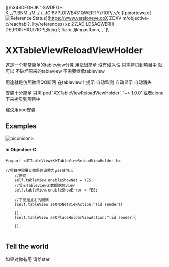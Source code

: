 \][\h34SDFGHJK
';SWDFGH\
K,,./?.BNM,./M,./ /.,JG\'67P[OIWE431QWERTY\7IOP/.v/c  \][ppiortewq	q[![Reference Status](https://www.versioneye.com/objective-c/reachability/reference_badge.svg?style=flat)](https://www.versioneye.coX ZCXV  m/objective-c/reachabi?.   lity/references)
xz 2去AD;LDSAQWERH
DE\[POIUHIO]\7IOP[;lkjhgf;'lkzm,,ljkhgasfbmn,;,
']\
# XXTableViewReloadViewHolder

这是一个非常简单的tableview分类  用法很简单 没有侵入性 只需拷贝到项目中 就可以 不破坏原来的tableview 不需要继承tableview

用途就是仿照微信QQ断网 在tableview上提示 自动监测  自动显示 自动消失

安装十分简单 只需 pod 'XXTableViewReloadViewHolder', '~> 1.0.0' 
或者clone下来拷贝到项目中

建议用pod安装

## Examples
![niconiconi~](https://github.com/xuxueing/XXTableViewReloadViewHolder/blob/master/demo.gif
)

#### In Objective-C

```objc
#import <UITableView+XXTableViewReloadViewHolder.h>

//项目中需要此效果的设置为yes就可以
    //断网
    self.tableView.enableShowNet = YES;
    //显示tableview无数据站位view
    self.tableView.enableShowError = YES;

    //下面是点击的回调
    [self.tableView setNoNetViewAction:^(id sender){
        
    }];
    [self.tableView setPlaceHolderViewAction:^(id sender){
        
    }];
    

```



## Tell the world

如果对你有用 请给star
